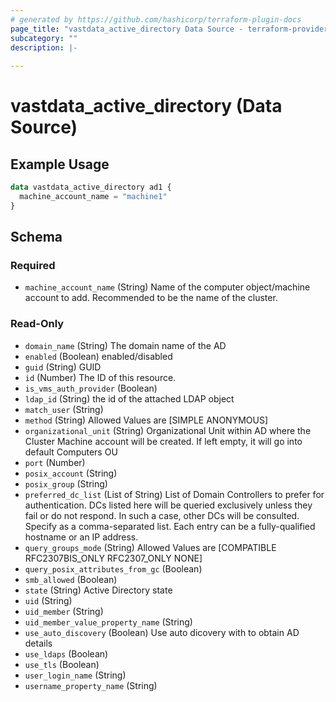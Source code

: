 ```yaml
---
# generated by https://github.com/hashicorp/terraform-plugin-docs
page_title: "vastdata_active_directory Data Source - terraform-provider-vastdata"
subcategory: ""
description: |-
  
---
```


# vastdata_active_directory (Data Source)



## Example Usage

```terraform
data vastdata_active_directory ad1 {
  machine_account_name = "machine1"
}
```

<!-- schema generated by tfplugindocs -->
## Schema

### Required

- `machine_account_name` (String) Name of the computer object/machine account to add. Recommended to be the name of the cluster.

### Read-Only

- `domain_name` (String) The domain name of the AD
- `enabled` (Boolean) enabled/disabled
- `guid` (String) GUID
- `id` (Number) The ID of this resource.
- `is_vms_auth_provider` (Boolean)
- `ldap_id` (String) the id of the attached LDAP object
- `match_user` (String)
- `method` (String) Allowed Values are [SIMPLE ANONYMOUS]
- `organizational_unit` (String) Organizational Unit within AD where the Cluster Machine account will be created. If left empty, it will go into default Computers OU
- `port` (Number)
- `posix_account` (String)
- `posix_group` (String)
- `preferred_dc_list` (List of String) List of Domain Controllers to prefer for authentication. DCs listed here will be queried exclusively unless they fail or do not respond. In such a case, other DCs will be consulted. Specify as a comma-separated list. Each entry can be a fully-qualified hostname or an IP address.
- `query_groups_mode` (String) Allowed Values are [COMPATIBLE RFC2307BIS_ONLY RFC2307_ONLY NONE]
- `query_posix_attributes_from_gc` (Boolean)
- `smb_allowed` (Boolean)
- `state` (String) Active Directory state
- `uid` (String)
- `uid_member` (String)
- `uid_member_value_property_name` (String)
- `use_auto_discovery` (Boolean) Use auto dicovery with to obtain AD details
- `use_ldaps` (Boolean)
- `use_tls` (Boolean)
- `user_login_name` (String)
- `username_property_name` (String)
